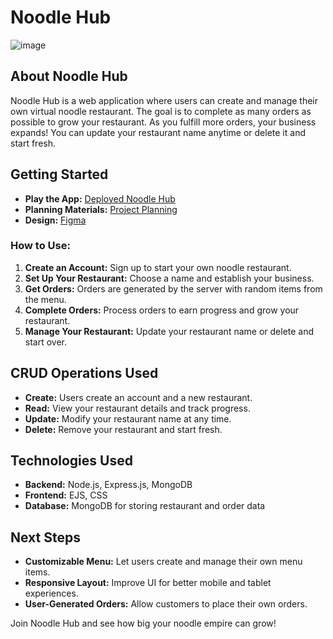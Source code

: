 # Noodle Hub
![image](https://github.com/user-attachments/assets/615407ef-84d5-4645-951d-6f5e06b77cd5)

## About Noodle Hub
Noodle Hub is a web application where users can create and manage their own virtual noodle restaurant. The goal is to complete as many orders as possible to grow your restaurant. As you fulfill more orders, your business expands! You can update your restaurant name anytime or delete it and start fresh.

## Getting Started
- **Play the App:** [Deployed Noodle Hub](https://noodle-hub-2538668b8bc0.herokuapp.com/)
- **Planning Materials:** [Project Planning](https://trello.com/invite/b/67d4b116be3faf3d8560e857/ATTIb452212ae7fa58cb953d23e9d2478ddbD103CA80/noodle-shop)
- **Design:** [Figma](https://www.figma.com/design/9pTd6Es3s5SVwVK8e7ISwM/NoodleShop-Wires?node-id=0-1&t=jwAN0YJCoxleLV6P-1)

### How to Use:
1. **Create an Account:** Sign up to start your own noodle restaurant.
2. **Set Up Your Restaurant:** Choose a name and establish your business.
3. **Get Orders:** Orders are generated by the server with random items from the menu.
4. **Complete Orders:** Process orders to earn progress and grow your restaurant.
5. **Manage Your Restaurant:** Update your restaurant name or delete and start over.

## CRUD Operations Used
- **Create:** Users create an account and a new restaurant.
- **Read:** View your restaurant details and track progress.
- **Update:** Modify your restaurant name at any time.
- **Delete:** Remove your restaurant and start fresh.

## Technologies Used
- **Backend:** Node.js, Express.js, MongoDB
- **Frontend:** EJS, CSS
- **Database:** MongoDB for storing restaurant and order data

## Next Steps
- **Customizable Menu:** Let users create and manage their own menu items.
- **Responsive Layout:** Improve UI for better mobile and tablet experiences.
- **User-Generated Orders:** Allow customers to place their own orders.

Join Noodle Hub and see how big your noodle empire can grow!
